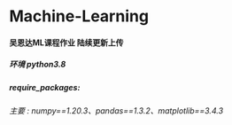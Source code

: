 # Machine-Learning

#### 吴恩达ML课程作业 陆续更新上传
##### 环境 python3.8  
##### require_packages:
###### 主要 : *numpy==1.20.3、pandas==1.3.2、matplotlib==3.4.3*

